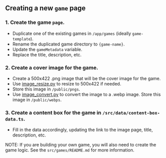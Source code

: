 ## Creating a new `game` page

### 1. Create the game `page`.

- Duplicate one of the existing games in `/app/games` (ideally `game-template`).
- Rename the duplicated game directory to `{game-name}`.
- Update the `gameMetadata` variable.
- Replace the title, description, etc.

### 2. Create a cover image for the game.

- Create a 500x422 .png image that will be the cover image for the game.
- Use [image_resize.py](https://github.com/ShaneBonkowski/file-utilities/blob/main/src/file_utilities/tools/image_resize.py) to resize to 500x422 if needed.
- Store this image in `/public/pngs`.
- Use [image_convert.py](https://github.com/ShaneBonkowski/file-utilities/blob/main/src/file_utilities/tools/image_convert.py) to convert the image to a .webp image. Store this image in `/public/webps`.

### 3. Create a content box for the game in `/src/data/content-box-data.ts`.

- Fill in the data accordingly, updating the link to the image page, title, description, etc.

NOTE: If you are building your own game, you will also need to create the game logic. See the `src/games/README.md` for more information.
